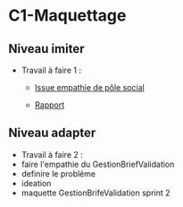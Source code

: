 # C1-Maquettage

## Niveau imiter    
-  Travail à faire 1 :
  
     - [Issue empathie de pôle social](https://github.com/cnmh/besoin/issues/76)

   -   [Rapport](https://cnmh.github.io/besoin/empathie-social/rapport.html)
  
## Niveau adapter 

- Travail à faire 2 : 
-   faire l'empathie du GestionBriefValidation
-  definire le probléme 
-  ideation
-  maquette GestionBrifeValidation sprint 2 
  
  


